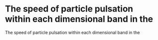 # The speed of particle pulsation within each dimensional band in the

The speed of particle pulsation within each dimensional band in the